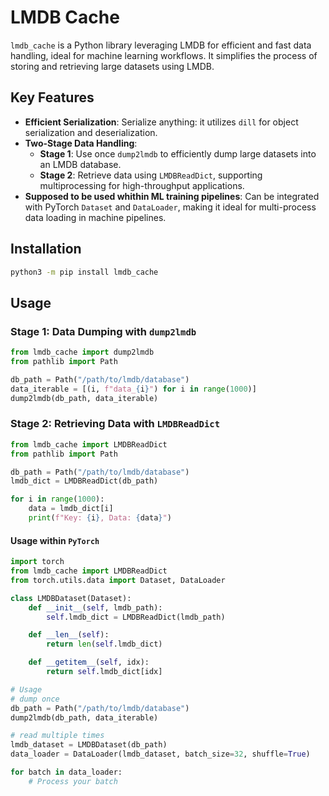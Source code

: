 # LMDB Cache

`lmdb_cache` is a Python library leveraging LMDB for efficient and fast data handling, ideal for machine learning workflows. It simplifies the process of storing and retrieving large datasets using LMDB.

## Key Features

- **Efficient Serialization**: Serialize anything: it utilizes `dill` for object serialization and deserialization.
- **Two-Stage Data Handling**:
  - **Stage 1**: Use once `dump2lmdb` to efficiently dump large datasets into an LMDB database.
  - **Stage 2**: Retrieve data using `LMDBReadDict`, supporting multiprocessing for high-throughput applications.
- **Supposed to be used whithin ML training pipelines**: Can be integrated with PyTorch `Dataset` and `DataLoader`, making it ideal for multi-process data loading in machine pipelines.

## Installation

```bash
python3 -m pip install lmdb_cache
```

## Usage

### Stage 1: Data Dumping with `dump2lmdb`

```python
from lmdb_cache import dump2lmdb
from pathlib import Path

db_path = Path("/path/to/lmdb/database")
data_iterable = [(i, f"data_{i}") for i in range(1000)]
dump2lmdb(db_path, data_iterable)
```

### Stage 2: Retrieving Data with `LMDBReadDict`

```python
from lmdb_cache import LMDBReadDict
from pathlib import Path

db_path = Path("/path/to/lmdb/database")
lmdb_dict = LMDBReadDict(db_path)

for i in range(1000):
    data = lmdb_dict[i]
    print(f"Key: {i}, Data: {data}")
```

#### Usage within `PyTorch`
```python
import torch
from lmdb_cache import LMDBReadDict
from torch.utils.data import Dataset, DataLoader

class LMDBDataset(Dataset):
    def __init__(self, lmdb_path):
        self.lmdb_dict = LMDBReadDict(lmdb_path)

    def __len__(self):
        return len(self.lmdb_dict)

    def __getitem__(self, idx):
        return self.lmdb_dict[idx]

# Usage
# dump once
db_path = Path("/path/to/lmdb/database")
dump2lmdb(db_path, data_iterable)

# read multiple times
lmdb_dataset = LMDBDataset(db_path)
data_loader = DataLoader(lmdb_dataset, batch_size=32, shuffle=True)

for batch in data_loader:
    # Process your batch
```
